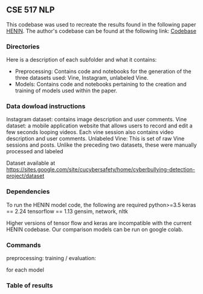 ## CSE 517 NLP

This codebase was used to recreate the results found in the following paper [HENIN](https://www.aclweb.org/anthology/2020.emnlp-main.200.pdf). The author's codebase can be found at the following link: [Codebase](https://github.com/HsinYu7330/HENIN)

### Directories

Here is a description of each subfolder and what it contains:

- Preprocessing: Contains code and notebooks for the generation of the three datasets used: Vine, Instagram, unlabeled Vine.
- Models: Contains code and notebooks pertaining to the creation and training of models used within the paper.

### Data dowload instructions

Instagram dataset: contains image description and user comments.
Vine dataset: a mobile application website that allows users to record and edit a few seconds looping videos. Each vine session also contains video description and user comments.
Unlabeled Vine: This is set of raw Vine sessions and posts. Unlike the preceding two datasets, these were manually processed and labeled

Dataset available at https://sites.google.com/site/cucybersafety/home/cyberbullying-detection-project/dataset

### Dependencies
To run the HENIN model code, the following are required
python>=3.5
keras == 2.24
tensorflow == 1.13
gensim, network, nltk

Higher versions of tensor flow and keras are incompatible with the current HENIN codebase. Our comparison models can be run on google colab.

### Commands
preprocessing:
training / evaluation:

for each model

### Table of results
